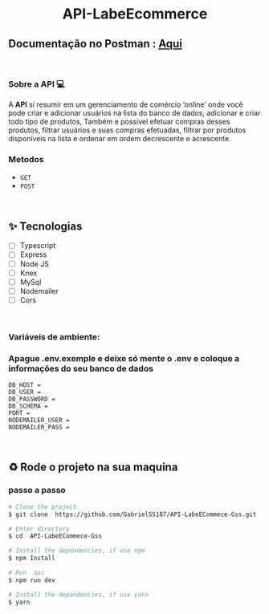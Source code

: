 <h1 align="center">API-LabeEcommerce</h1>

## Documentação no Postman : [Aqui](https://documenter.getpostman.com/view/18692384/UyxdKU7V)

<br />

### Sobre a **API**  💻
A **API** sí resumir em um gerenciamento de comércio ‘online’ onde você pode criar e adicionar usuários na lista do banco de dados, adicionar e criar todo tipo de produtos, Também e possivel efetuar compras desses produtos, filtrar usuários e suas compras efetuadas, filtrar por produtos disponíveis na lista e ordenar em ordem decrescente e acrescente.

### Metodos
- `GET`
- `POST`

<br />

## ✨ Tecnologias

-   [ ] Typescript
-   [ ] Express
-   [ ] Node JS
-   [ ] Knex
-   [ ] MySql
-   [ ] Nodemailer
-   [ ] Cors

<br />

### Variáveis de ambiente:
### Apague **.env.exemple** e deixe só mente o **.env**  e coloque a informações do seu banco de dados
``` env
DB_HOST = 
DB_USER = 
DB_PASSWORD = 
DB_SCHEMA = 
PORT = 
NODEMAILER_USER = 
NODEMAILER_PASS = 
```

<br />

## ♻ Rode o projeto na sua maquina

### passo a passo

```bash
# Clone the project
$ git clone  https://github.com/GabrielSS187/API-LabeECommece-Gss.git
```

```bash
# Enter directory
$ cd  API-LabeECommece-Gss
```

```bash
# Install the dependencies, if use npm
$ npm Install
```

```bash
# Run  api
$ npm run dev
```

```bash
# Install the dependencies, if use yarn
$ yarn
```